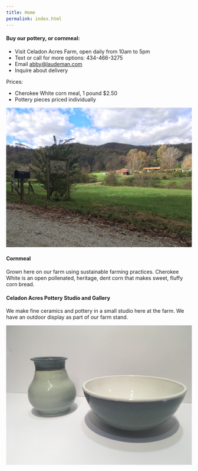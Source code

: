 ```yaml
---
title: Home
permalink: index.html
---
```


#### Buy our pottery, or cornmeal:

- Visit Celadon Acres Farm, open daily from 10am to 5pm
- Text or call for more options: 434-466-3275
- Email <abby@laudeman.com>
- Inquire about delivery

Prices:

- Cherokee White corn meal, 1 pound $2.50
- Pottery pieces priced individually

![](/image/IMG_1318.JPG)


#### Cornmeal

Grown here on our farm using sustainable farming practices. Cherokee White is an open pollenated, heritage,
dent corn that makes sweet, fluffy corn bread. 

#### Celadon Acres Pottery Studio and Gallery

We make fine ceramics and pottery in a small studio here at the farm. We have an outdoor display as part of our farm stand. 

![](/image/IMG_1439.JPG)




